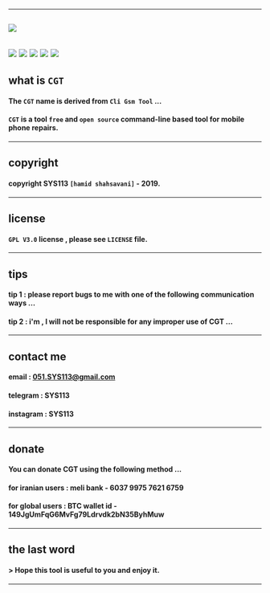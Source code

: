 ------------------------------------------------------------------------------------------------------------------
![](https://github.com/sys113/CliGsmTool/raw/master/CGT.png)
------------------------------------------------------------------------------------------------------------------
![](https://img.shields.io/github/stars/SYS113/CGT.svg)
![](https://img.shields.io/github/forks/SYS113/CGT.svg)
![](https://img.shields.io/github/tag/SYS113/CGT.svg)
![](https://img.shields.io/github/release/SYS113/CGT.svg)
![](https://img.shields.io/github/issues/SYS113/CGT.svg)
------------------------------------------------------------------------------------------------------------------
## what is `CGT`

#### The `CGT` name is derived from `Cli Gsm Tool` ...

#### `CGT` is a tool `free` and ```open source``` command-line based tool for mobile phone repairs.
------------------------------------------------------------------------------------------------------------------
## copyright 

#### copyright SYS113 `[hamid shahsavani]` - 2019.
------------------------------------------------------------------------------------------------------------------
## license 

#### `GPL V3.0` license , please see `LICENSE` file.
------------------------------------------------------------------------------------------------------------------
## tips 

#### tip 1 : please report bugs to me with one of the following communication ways ...
#### tip 2 : i'm , I will not be responsible for any improper use of CGT ...
------------------------------------------------------------------------------------------------------------------
## contact me 

#### email      : 051.SYS113@gmail.com
#### telegram   : SYS113
#### instagram  : SYS113
------------------------------------------------------------------------------------------------------------------
## donate 

#### You can donate CGT using the following method ...

#### for iranian users :   meli bank   - 6037 9975 7621 6759
#### for global  users : BTC wallet id - 149JgUmFqG6MvFg79Ldrvdk2bN35ByhMuw
-------------------------------------------------------------------------------------------------------------------
## the last word 

#### > Hope this tool is useful to you and enjoy it.
-------------------------------------------------------------------------------------------------------------------
